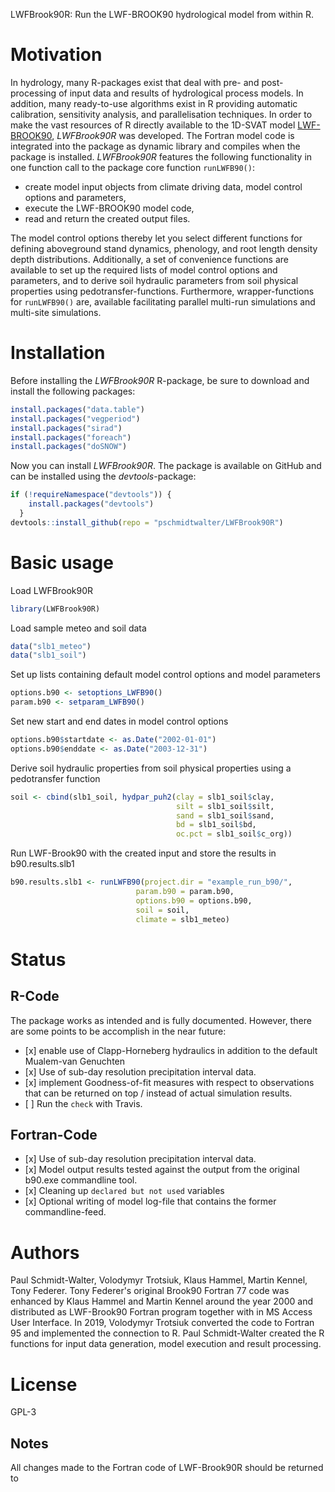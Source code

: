 
<!-- README.md is generated from README.Rmd. Please edit that file -->
LWFBrook90R: Run the LWF-BROOK90 hydrological model from within R.

Motivation
==========

In hydrology, many R-packages exist that deal with pre- and post-processing of input data and results of hydrological process models. In addition, many ready-to-use algorithms exist in R providing automatic calibration, sensitivity analysis, and parallelisation techniques. In order to make the vast resources of R directly available to the 1D-SVAT model [LWF-BROOK90](https://www.lwf.bayern.de/boden-klima/wasserhaushalt/index.php), *LWFBrook90R* was developed. The Fortran model code is integrated into the package as dynamic library and compiles when the package is installed. *LWFBrook90R* features the following functionality in one function call to the package core function `runLWFB90()`:

-   create model input objects from climate driving data, model control options and parameters,
-   execute the LWF-BROOK90 model code,
-   read and return the created output files.

The model control options thereby let you select different functions for defining aboveground stand dynamics, phenology, and root length density depth distributions. Additionally, a set of convenience functions are available to set up the required lists of model control options and parameters, and to derive soil hydraulic parameters from soil physical properties using pedotransfer-functions. Furthermore, wrapper-functions for `runLWFB90()` are, available facilitating parallel multi-run simulations and multi-site simulations.

Installation
============

Before installing the *LWFBrook90R* R-package, be sure to download and install the following packages:

``` r
install.packages("data.table")
install.packages("vegperiod")
install.packages("sirad")
install.packages("foreach")
install.packages("doSNOW")
```

Now you can install *LWFBrook90R*. The package is available on GitHub and can be installed using the *devtools*-package:

``` r
if (!requireNamespace("devtools")) {
    install.packages("devtools")
  }
devtools::install_github(repo = "pschmidtwalter/LWFBrook90R")
```

Basic usage
===========

Load LWFBrook90R

``` r
library(LWFBrook90R)
```

Load sample meteo and soil data

``` r
data("slb1_meteo")
data("slb1_soil")
```

Set up lists containing default model control options and model parameters

``` r
options.b90 <- setoptions_LWFB90()
param.b90 <- setparam_LWFB90()
```

Set new start and end dates in model control options

``` r
options.b90$startdate <- as.Date("2002-01-01")
options.b90$enddate <- as.Date("2003-12-31")
```

Derive soil hydraulic properties from soil physical properties using a pedotransfer function

``` r
soil <- cbind(slb1_soil, hydpar_puh2(clay = slb1_soil$clay,
                                     silt = slb1_soil$silt,
                                     sand = slb1_soil$sand,
                                     bd = slb1_soil$bd,
                                     oc.pct = slb1_soil$c_org))
```

Run LWF-Brook90 with the created input and store the results in b90.results.slb1

``` r
b90.results.slb1 <- runLWFB90(project.dir = "example_run_b90/",
                            param.b90 = param.b90,
                            options.b90 = options.b90,
                            soil = soil,
                            climate = slb1_meteo)
```

Status
======

R-Code
------

The package works as intended and is fully documented. However, there are some points to be accomplish in the near future:

-   \[x\] enable use of Clapp-Horneberg hydraulics in addition to the default Mualem-van Genuchten
-   \[x\] Use of sub-day resolution precipitation interval data.
-   \[x\] implement Goodness-of-fit measures with respect to observations that can be returned on top / instead of actual simulation results.
-   \[ \] Run the `check` with Travis.

Fortran-Code
------------

-   \[x\] Use of sub-day resolution precipitation interval data.
-   \[x\] Model output results tested against the output from the original b90.exe commandline tool.
-   \[x\] Cleaning up `declared but not used` variables
-   \[x\] Optional writing of model log-file that contains the former commandline-feed.

Authors
=======

Paul Schmidt-Walter, Volodymyr Trotsiuk, Klaus Hammel, Martin Kennel, Tony Federer. Tony Federer's original Brook90 Fortran 77 code was enhanced by Klaus Hammel and Martin Kennel around the year 2000 and distributed as LWF-Brook90 Fortran program together with in MS Access User Interface. In 2019, Volodymyr Trotsiuk converted the code to Fortran 95 and implemented the connection to R. Paul Schmidt-Walter created the R functions for input data generation, model execution and result processing.

License
=======

GPL-3

Notes
-----

All changes made to the Fortran code of LWF-Brook90R should be returned to
